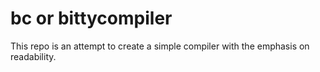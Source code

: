 # bc or bittycompiler
This repo is an attempt to create a simple compiler with the emphasis on readability.
